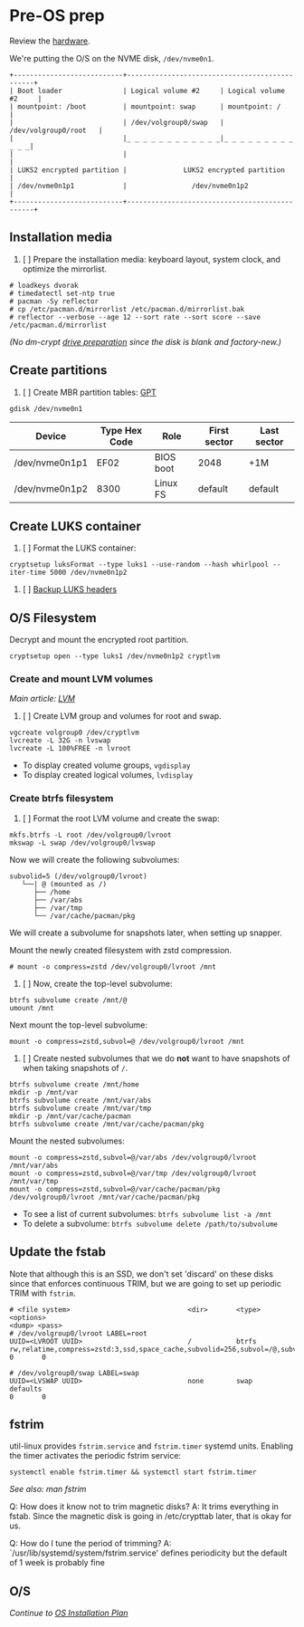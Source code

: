 # Pre-OS prep

Review the [hardware](https://github.com/rpdelaney/iris-setup/blob/master/HARDWARE.md).

We're putting the O/S on the NVME disk, `/dev/nvme0n1`.

```
+---------------------------+-----------------------------------------------+
| Boot loader               | Logical volume #2     | Logical volume #2     |
| mountpoint: /boot         | mountpoint: swap      | mountpoint: /         |
|                           | /dev/volgroup0/swap   | /dev/volgroup0/root   |
|                           |_ _ _ _ _ _ _ _ _ _ _ _|_ _ _ _ _ _ _ _ _ _ _ _|
|                           |                                               |
| LUKS2 encrypted partition |              LUKS2 encrypted partition        |
| /dev/nvme0n1p1            |                /dev/nvme0n1p2                 |
+---------------------------+-----------------------------------------------+
```

## Installation media

1. [ ] Prepare the installation media: keyboard layout, system clock, and optimize the mirrorlist.

```
# loadkeys dvorak
# timedatectl set-ntp true
# pacman -Sy reflector
# cp /etc/pacman.d/mirrorlist /etc/pacman.d/mirrorlist.bak
# reflector --verbose --age 12 --sort rate --sort score --save /etc/pacman.d/mirrorlist
```

_(No dm-crypt [drive preparation](https://wiki.archlinux.org/index.php/Dm-crypt/Drive_preparation) since the disk is blank and factory-new.)_

## Create partitions

1. [ ] Create MBR partition tables: [GPT](https://wiki.archlinux.org/index.php/GPT)

```
gdisk /dev/nvme0n1
```

Device         | Type Hex Code | Role      | First sector | Last sector
---------------|---------------| ----------|--------------|------------
/dev/nvme0n1p1 | EF02          | BIOS boot | 2048         | +1M
/dev/nvme0n1p2 | 8300          | Linux FS  | default      | default

## Create LUKS container

1. [ ] Format the LUKS container:

```
cryptsetup luksFormat --type luks1 --use-random --hash whirlpool --iter-time 5000 /dev/nvme0n1p2
```

1. [ ] [Backup LUKS headers](https://wiki.archlinux.org/index.php/Dm-crypt/Device_encryption#Backup_and_restore)

## O/S Filesystem

Decrypt and mount the encrypted root partition.

```
cryptsetup open --type luks1 /dev/nvme0n1p2 cryptlvm
```

### Create and mount LVM volumes

_Main article: [LVM](https://wiki.archlinux.org/index.php/LVM#Create_file_systems_and_mount_logical_volumes)_

1. [ ] Create LVM group and volumes for root and swap.

```
vgcreate volgroup0 /dev/cryptlvm
lvcreate -L 32G -n lvswap
lvcreate -L 100%FREE -n lvroot
```

* To display created volume groups, `vgdisplay`
* To display created logical volumes, `lvdisplay`

### Create btrfs filesystem

1. [ ] Format the root LVM volume and create the swap:

```
mkfs.btrfs -L root /dev/volgroup0/lvroot
mkswap -L swap /dev/volgroup0/lvswap
```

Now we will create the following subvolumes:

```
subvolid=5 (/dev/volgroup0/lvroot)
   └──| @ (mounted as /)
      ├── /home
      ├── /var/abs
      ├── /var/tmp
      └── /var/cache/pacman/pkg
```

We will create a subvolume for snapshots later, when setting up snapper.

Mount the newly created filesystem with zstd compression.

```
# mount -o compress=zstd /dev/volgroup0/lvroot /mnt
```

1. [ ] Now, create the top-level subvolume:

```
btrfs subvolume create /mnt/@
umount /mnt
```

Next mount the top-level subvolume:

```
mount -o compress=zstd,subvol=@ /dev/volgroup0/lvroot /mnt
```

1. [ ] Create nested subvolumes that we do **not** want to have snapshots of when taking snapshots of `/`.

```
btrfs subvolume create /mnt/home
mkdir -p /mnt/var
btrfs subvolume create /mnt/var/abs
btrfs subvolume create /mnt/var/tmp
mkdir -p /mnt/var/cache/pacman
btrfs subvolume create /mnt/var/cache/pacman/pkg
```

Mount the nested subvolumes:

```
mount -o compress=zstd,subvol=@/var/abs /dev/volgroup0/lvroot /mnt/var/abs
mount -o compress=zstd,subvol=@/var/tmp /dev/volgroup0/lvroot /mnt/var/tmp
mount -o compress=zstd,subvol=@/var/cache/pacman/pkg /dev/volgroup0/lvroot /mnt/var/cache/pacman/pkg
```

- To see a list of current subvolumes: `btrfs subvolume list -a /mnt`
- To delete a subvolume: `btrfs subvolume delete /path/to/subvolume`

## Update the fstab

Note that although this is an SSD, we don't set 'discard' on these disks since that enforces continuous TRIM, but we are going to set up periodic TRIM with `fstrim`.

```
# <file system>                             <dir>       <type>      <options>                                                                   <dump> <pass>
# /dev/volgroup0/lvroot LABEL=root
UUID=<LVROOT UUID>                          /           btrfs       rw,relatime,compress=zstd:3,ssd,space_cache,subvolid=256,subvol=/@,subvol=@ 0       0

# /dev/volgroup0/swap LABEL=swap
UUID=<LVSWAP UUID>                          none        swap        defaults                                                                    0       0
```

## fstrim

util-linux provides `fstrim.service` and `fstrim.timer` systemd units. Enabling the timer activates the periodic fstrim service:

`systemctl enable fstrim.timer && systemctl start fstrim.timer`

_See also: man fstrim_

Q: How does it know not to trim magnetic disks?
A: It trims everything in fstab. Since the magnetic disk is going in /etc/crypttab later, that is okay for us.

Q: How do I tune the period of trimming?
A: `/usr/lib/systemd/system/fstrim.service' defines periodicity but the default of 1 week is probably fine

## O/S

_Continue to [OS Installation Plan](https://github.com/rpdelaney/iris-setup/blob/master/BOOTSTRAP.md)_

<!--- vim: set nospell: -->
